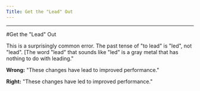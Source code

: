 ```yaml
---
Title: Get the "Lead" Out
---
```



---
#Get the "Lead" Out

This is a surprisingly common error. The past tense of "to lead" is "led", not "lead". [The word "lead" that sounds like "led" is a gray metal that has nothing to do with leading."

**Wrong:** "These changes have lead to improved performance."

**Right:** "These changes have led to improved performance."
